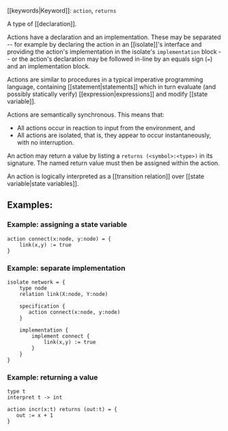 [[keywords|Keyword]]: `action`, `returns`

A type of [[declaration]].

Actions have a declaration and an implementation. These may be separated -- for example by declaring the action in an [[isolate]]'s interface and providing the action's implementation in the isolate's `implementation` block -- or the action's declaration may be followed in-line by an equals sign (`=`) and an implementation block.

Actions are similar to procedures in a typical imperative programming language, containing [[statement|statements]] which in turn evaluate (and possibly statically verify) [[expression|expressions]] and modify [[state variable]].

Actions are semantically synchronous. This means that:

  - All actions occur in reaction to input from the environment, and
  - All actions are isolated, that is, they appear to occur instantaneously, with no interruption.

An action may return a value by listing a `returns (<symbol>:<type>)` in its signature. The named return value must then be assigned within the action.

An action is logically interpreted as a [[transition relation]] over [[state variable|state variables]].

## Examples:

### Example: assigning a state variable

```
action connect(x:node, y:node) = {
    link(x,y) := true
}
```

### Example: separate implementation

```
isolate network = {
    type node
	relation link(X:node, Y:node)
	
    specification {
	   action connect(x:node, y:node)
	}
	
	implementation {
	    implement connect {
		    link(x,y) := true
		}
	}
}
```

### Example: returning a value

```
type t
interpret t -> int

action incr(x:t) returns (out:t) = {
   out := x + 1
}
```